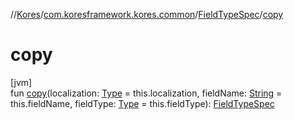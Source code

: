 //[Kores](../../../index.md)/[com.koresframework.kores.common](../index.md)/[FieldTypeSpec](index.md)/[copy](copy.md)

# copy

[jvm]\
fun [copy](copy.md)(localization: [Type](https://docs.oracle.com/javase/8/docs/api/java/lang/reflect/Type.html) = this.localization, fieldName: [String](https://kotlinlang.org/api/latest/jvm/stdlib/kotlin/-string/index.html) = this.fieldName, fieldType: [Type](https://docs.oracle.com/javase/8/docs/api/java/lang/reflect/Type.html) = this.fieldType): [FieldTypeSpec](index.md)
